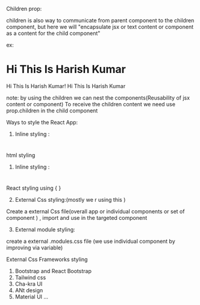 
Children prop:

children is also way to communicate from parent component to the children component,
but here we will "encapsulate jsx or text content or component as a content for the child component"

ex: <Greeting> 
<h1>Hi This Is Harish Kumar</h1>
<Greeting/>


<Greeting> 
Hi This Is Harish Kumar!
<Greeting/>


<Greeting> 
<card>
Hi This Is Harish Kumar
</card>
<Greeting/>

note: by using the children we can nest the components(Reusability of jsx content or component)
To receive the children content we need use prop.children in the child component


Ways to style the React App:

1. Inline styling :
<h1 style="color:red"></h1>html styling

1. Inline styling :
<h1 style={{color:"red"}}></h1>React styling using { }


2. External Css styling:(mostly we r using this )

Create a external Css file(overall app or individual components or set of component ) , import and use in the targeted component

3. External module styling:

create a external .modules.css file (we use individual component by improving via variable)

External Css  Frameworks styling

1. Bootstrap and React Bootstrap
2. Tailwind css
3. Cha-kra UI
4. ANt design
5. Material UI ...

